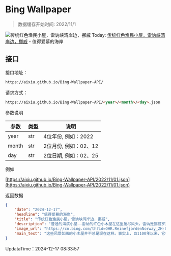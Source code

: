 # Bing Wallpaper

> 数据缓存开始时间: 2022/11/1

![传统红色渔民小屋，雷讷峡湾岸边，挪威](https://cn.bing.com/th?id=OHR.ReinefjordenNorway_ZH-CN1198843758_1920x1080.webp)
Today: [传统红色渔民小屋，雷讷峡湾岸边，挪威](https://cn.bing.com/th?id=OHR.ReinefjordenNorway_ZH-CN1198843758_1920x1080.webp) - 值得爱慕的海岸

## 接口

接口地址：

```html
https://aixiu.github.io/Bing-Wallpaper-API/
```

请求方式：

```html
https://aixiu.github.io/Bing-Wallpaper-API/<year>/<month>/<day>.json
```

参数说明

| 参数 | 类型 | 说明 |
| - | - | - |
| year | str | 4位年份, 例如：2022 |
| month | str | 2位月份, 例如：02、12 |
| day | str | 2位日期, 例如：02、25 |

例如

[https://aixiu.github.io/Bing-Wallpaper-API/2022/11/01.json](https://aixiu.github.io/Bing-Wallpaper-API/2022/11/01.json)

返回数据

```json
{
    "date": "2024-12-17",
    "headline": "值得爱慕的海岸",
    "title": "传统红色渔民小屋，雷讷峡湾岸边，挪威",
    "description": "普通的海滨小屋——雷讷的红色小木屋在这里抢尽风头。雷讷是挪威罗弗敦群岛最美丽的地方之一，是一个约有300人居住的渔村。自1775年以来，这里一直是一个贸易站，如今已从商业中心发展成为备受青睐的旅游胜地。村子的海滨两边是传统的渔民小屋，称为“rorbu”或“rorbuer”，如今天的图片所示，这些小屋大多是红色的。这里曾经是渔民的重要住所，如今已成为受游客欢迎的住宿地。1999年，德国画家英戈·库尔在雷讷的一座小木屋里设立了临时工作室，他在这里描绘了高耸山脉衬托下的海港景色。这个村庄真正的亮点在冬季，在这个季节，你有机会看到北极光在夜空中闪烁。",
    "image_url": "https://cn.bing.com/th?id=OHR.ReinefjordenNorway_ZH-CN1198843758_1920x1080.webp",
    "main_text": "这些风景如画的小木屋并不总是现在这样。事实上，自1100年以来，它们就在挪威北部扮演着相当重要的角色。"
}
```

UpdataTime：2024-12-17 08:33:57
